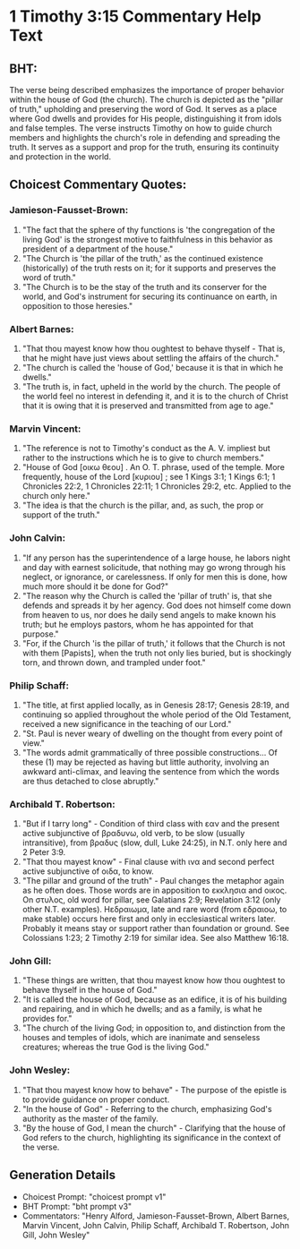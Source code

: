 # 1 Timothy 3:15 Commentary Help Text

## BHT:
The verse being described emphasizes the importance of proper behavior within the house of God (the church). The church is depicted as the "pillar of truth," upholding and preserving the word of God. It serves as a place where God dwells and provides for His people, distinguishing it from idols and false temples. The verse instructs Timothy on how to guide church members and highlights the church's role in defending and spreading the truth. It serves as a support and prop for the truth, ensuring its continuity and protection in the world.

## Choicest Commentary Quotes:
### Jamieson-Fausset-Brown:
1. "The fact that the sphere of thy functions is 'the congregation of the living God' is the strongest motive to faithfulness in this behavior as president of a department of the house." 
2. "The Church is 'the pillar of the truth,' as the continued existence (historically) of the truth rests on it; for it supports and preserves the word of truth." 
3. "The Church is to be the stay of the truth and its conserver for the world, and God's instrument for securing its continuance on earth, in opposition to those heresies."

### Albert Barnes:
1. "That thou mayest know how thou oughtest to behave thyself - That is, that he might have just views about settling the affairs of the church."
2. "The church is called the 'house of God,' because it is that in which he dwells."
3. "The truth is, in fact, upheld in the world by the church. The people of the world feel no interest in defending it, and it is to the church of Christ that it is owing that it is preserved and transmitted from age to age."

### Marvin Vincent:
1. "The reference is not to Timothy's conduct as the A. V. impliest but rather to the instructions which he is to give to church members." 
2. "House of God [οικω θεου] . An O. T. phrase, used of the temple. More frequently, house of the Lord [κυριου] ; see 1 Kings 3:1; 1 Kings 6:1; 1 Chronicles 22:2, 1 Chronicles 22:11; 1 Chronicles 29:2, etc. Applied to the church only here."
3. "The idea is that the church is the pillar, and, as such, the prop or support of the truth."

### John Calvin:
1. "If any person has the superintendence of a large house, he labors night and day with earnest solicitude, that nothing may go wrong through his neglect, or ignorance, or carelessness. If only for men this is done, how much more should it be done for God?"
2. "The reason why the Church is called the 'pillar of truth' is, that she defends and spreads it by her agency. God does not himself come down from heaven to us, nor does he daily send angels to make known his truth; but he employs pastors, whom he has appointed for that purpose."
3. "For, if the Church 'is the pillar of truth,' it follows that the Church is not with them [Papists], when the truth not only lies buried, but is shockingly torn, and thrown down, and trampled under foot."

### Philip Schaff:
1) "The title, at first applied locally, as in Genesis 28:17; Genesis 28:19, and continuing so applied throughout the whole period of the Old Testament, received a new significance in the teaching of our Lord."
2) "St. Paul is never weary of dwelling on the thought from every point of view."
3) "The words admit grammatically of three possible constructions... Of these (1) may be rejected as having but little authority, involving an awkward anti-climax, and leaving the sentence from which the words are thus detached to close abruptly."

### Archibald T. Robertson:
1. "But if I tarry long" - Condition of third class with εαν and the present active subjunctive of βραδυνω, old verb, to be slow (usually intransitive), from βραδυς (slow, dull, Luke 24:25), in N.T. only here and 2 Peter 3:9.
2. "That thou mayest know" - Final clause with ινα and second perfect active subjunctive of οιδα, to know.
3. "The pillar and ground of the truth" - Paul changes the metaphor again as he often does. Those words are in apposition to εκκλησια and οικος. On στυλος, old word for pillar, see Galatians 2:9; Revelation 3:12 (only other N.T. examples). Hεδραιωμα, late and rare word (from εδραιοω, to make stable) occurs here first and only in ecclesiastical writers later. Probably it means stay or support rather than foundation or ground. See Colossians 1:23; 2 Timothy 2:19 for similar idea. See also Matthew 16:18.

### John Gill:
1. "These things are written, that thou mayest know how thou oughtest to behave thyself in the house of God." 
2. "It is called the house of God, because as an edifice, it is of his building and repairing, and in which he dwells; and as a family, is what he provides for." 
3. "The church of the living God; in opposition to, and distinction from the houses and temples of idols, which are inanimate and senseless creatures; whereas the true God is the living God."

### John Wesley:
1. "That thou mayest know how to behave" - The purpose of the epistle is to provide guidance on proper conduct.
2. "In the house of God" - Referring to the church, emphasizing God's authority as the master of the family.
3. "By the house of God, I mean the church" - Clarifying that the house of God refers to the church, highlighting its significance in the context of the verse.


## Generation Details
- Choicest Prompt: "choicest prompt v1"
- BHT Prompt: "bht prompt v3"
- Commentators: "Henry Alford, Jamieson-Fausset-Brown, Albert Barnes, Marvin Vincent, John Calvin, Philip Schaff, Archibald T. Robertson, John Gill, John Wesley"
